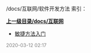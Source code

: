 /docs/互联网/软件开发方法 索引：


**[上一级目录/docs/互联网](/docs/互联网/index.md)**

- [敏捷方法入门](/docs/互联网/软件开发方法/敏捷方法入门.md)


<font size=2 color='grey'> 2020-03-12 02:17 </font>